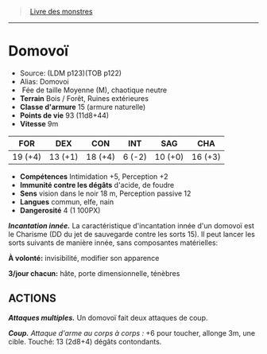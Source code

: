 ﻿> [Livre des monstres](tome_of_beasts.md)

---

# Domovoï

- Source: (LDM p123)(TOB p122)
- Alias: Domovoi
-  Fée de taille Moyenne (M), chaotique neutre
- **Terrain** Bois / Forêt, Ruines extérieures
- **Classe d'armure** 15 (armure naturelle)
- **Points de vie** 93 (11d8+44)
- **Vitesse** 9m

|FOR|DEX|CON|INT|SAG|CHA|
|---|---|---|---|---|---|
|19 (+4)|13 (+1)|18 (+4)|6 (-2)|10 (+0)|16 (+3)|

- **Compétences** Intimidation +5, Perception +2
- **Immunité contre les dégâts** d'acide, de foudre
- **Sens** vision dans le noir 18 m, Perception passive 12
- **Langues** commun, elfe, nain
- **Dangerosité** 4 (1 100PX)

**_Incantation innée._** La caractéristique d'incantation innée d'un domovoï est le Charisme (DD du jet de sauvegarde contre les sorts 15). Il peut lancer les sorts suivants de manière innée, sans composantes matérielles:

**À volonté:** invisibilité, modifier son apparence

**3/jour chacun:** hâte, porte dimensionnelle, ténèbres

## ACTIONS

**_Attaques multiples._** Un domovoï fait deux attaques de coup.

**_Coup._** _Attaque d'arme au corps à corps :_ +6 pour toucher, allonge 3m, une cible. Touché: 13 (2d8+4) dégâts contondants.

